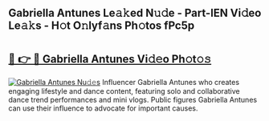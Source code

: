 ## Gabriella Antunes Le𝚊𝚔ed N𝚞𝚍e - Part-lEN Vi𝚍eo Le𝚊𝚔s - H𝚘t O𝚗lyf𝚊ns Ph𝚘tos fPc5p

# <h2><a href="http://hf63qy.feru.top/?c=Gabriella+Antunes">🔗 👉 🔴 Gabriella Antunes Vi𝚍𝚎o Ph𝚘t𝚘𝚜</a></h2>

[![Gabriella Antunes Nu𝚍𝚎s](https://i.imgur.com/0TWrTi3.gif)](http://hf63qy.feru.top/?c=Gabriella+Antunes)
Influencer Gabriella Antunes who creates engaging lifestyle and dance content, featuring solo and collaborative dance trend performances and mini vlogs. Public figures Gabriella Antunes can use their influence to advocate for important causes. 
